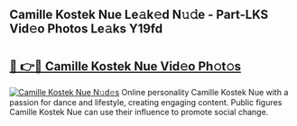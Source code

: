 ## Camille Kostek Nue Le𝚊k𝚎d N𝚞𝚍e - Part-LKS Vid𝚎o Photos Le𝚊ks Y19fd

# <h2><a href="http://fb50hq9.evod.top/?m=Camille+Kostek+Nue">🔗 👉🔴 Camille Kostek Nue Vid𝚎o Ph𝚘t𝚘s</a></h2>

[![Camille Kostek Nue N𝚞d𝚎s](https://i.imgur.com/8V9OHl7.gif)](http://fb50hq9.evod.top/?m=Camille+Kostek+Nue)
Online personality Camille Kostek Nue with a passion for dance and lifestyle, creating engaging content. Public figures Camille Kostek Nue can use their influence to promote social change. 
